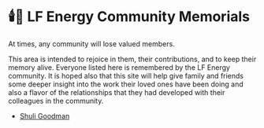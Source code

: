 # 🕯️💐 LF Energy Community Memorials

At times, any community will lose valued members.

This area is intended to rejoice in them, their contributions, and to keep their memory alive. Everyone listed here is remembered by the LF Energy community. It is hoped also that this site will help give family and friends some deeper insight into the work their loved ones have been doing and also a flavor of the relationships that they had developed with their colleagues in the community.

- [Shuli Goodman](shuli-goodman.md)
